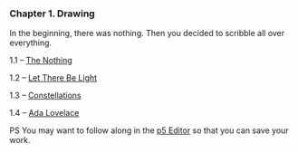 <h3 class="title">Chapter 1. Drawing</h3>
<p class="subtitle small-text">In the beginning, there was nothing. Then you decided to scribble all over everything.</p>
<div class="quad-grid">
    <div></div>
    <div>
        <p class="main-text small-text">1.1 – <a href="#/section-1.1">The Nothing</a></p>
        <p class="main-text small-text">1.2 – <a href="#/section-1.2">Let There Be Light</a></p>
    </div>
    <div>
        <p class="main-text small-text">1.3 – <a href="#/section-1.3">Constellations</a></p>
        <p class="main-text small-text">1.4 – <a href="#/ada-lovelace">Ada Lovelace</a></p>
    </div>
    <div></div>
</div>
<script type="text/p5" data-autoplay src="/sketches/chapter-1/preview.js"></script>
<p class="main-text small-text">
    PS You may want to follow along in the <a href="https://editor.p5js.org" target="_blank">p5 Editor</a>
    so that you can save your work.
</p>
